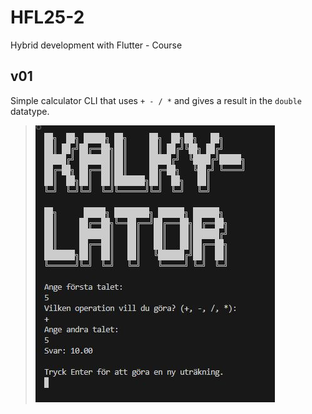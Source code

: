 # HFL25-2
Hybrid development with Flutter - Course

## v01
Simple calculator CLI that uses `+ - / *` and gives a result in the `double` datatype.  

> ![Picture of CLI UI](/assets/img/KalkylatorImg.JPG)